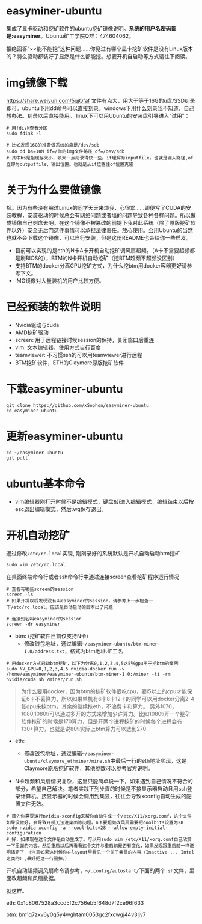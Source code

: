 # easyminer-ubuntu
集成了显卡驱动和挖矿软件的ubuntu挖矿镜像说明。**系统的用户名密码都是:easyminer**。Ubuntu矿工学院Q群：474604062。

拒绝回答“××能不能挖”这种问题……你见过有哪个显卡挖矿软件是没有Linux版本的？特么驱动都装好了显然是什么都能挖。想要开机自启动等方式请往下阅读。

# img镜像下载
https://share.weiyun.com/5qjQfaf
文件有点大，用大于等于16G的u盘/SSD刻录即可。ubuntu下用dd命令可以直接刻录。windows下用什么刻录我不知道，自己想办法。刻录以后直接能用。
linux下可以用Ubuntu的安装盘引导进入“试用”：
```
# 用fdisk查看分区
sudo fdisk -l

# 比如发现16G的准备做系统的盘是/dev/sdb
sudo dd bs=10M if=/你的img文件路径 of=/dev/sdb
# 其中bs是指缓存大小，填大一点刻录得快一些。if理解为inputfile，也就是输入路径,of立即为outputfile，输出位置。也就是从if位置往of位置克隆
```

# 关于为什么要做镜像
额。因为有些没有用过Linux的同学天天来烦我，心很累……即便写了CUDA的安装教程，安装驱动的时候总会有网络问题或者墙的问题导致各种各样问题。所以做成镜像自己刻盘去吧。在这个镜像不被篡改的前提下我对此系统（除了原版挖矿软件以外）安全无后门这件事情可以承担法律责任。放心使用。会用Ubuntu的当然也就不会下载这个镜像，可以自行安装，但是这份README也会给你一些启发。

- 目前可以实现的是eth的N卡A卡开机自动挖矿调风扇超频。（A卡不需要超频都是刷BIOS的），BTM的N卡开机自动挖矿（挖BTM超频不超频没区别）
- 支持BTM的docker分离GPU挖矿方式，为什么挖btm用docker容器更好请参考下文。
- IMG镜像对大量装机的用户比较方便。

# 已经预装的软件说明
- Nvidia驱动与cuda
- AMD挖矿驱动
- screen: 用于远程链接时候session的保持，关闭窗口后重连
- vim: 文本编辑器，使用方式自行百度
- teamviewer: 不习惯ssh的可以用teamviewer进行远程
- BTM挖矿软件，ETH的Claymore原版挖矿软件

# 下载easyminer-ubuntu
```
git clone https://github.com/xSophon/easyminer-ubuntu
cd easyminer-ubuntu
```

# 更新easyminer-ubuntu
```
cd ~/easyminer-ubuntu
git pull
```

# ubuntu基本命令
- vim编辑器刚打开时候不是编辑模式，键盘敲i进入编辑模式，编辑结束以后按esc退出编辑模式，然后:wq保存退出。

# 开机自动挖矿
通过修改`/etc/rc.local`实现, 刚刻录好的系统默认是开机自动启动btm挖矿
```shell
sudo vim /etc/rc.local
```

在桌面终端命令行或者ssh命令行中通过连接screen查看挖矿程序运行情况
```
# 查看有哪些screen的session
screen -ls
# 如果开机以后发现没有叫easyminer的session，请参考上一步检查一下/etc/rc.local，应该是自动启动的脚本出了问题

# 连接到名叫easyminer的session
screen -dr easyminer
```


- btm: (挖矿软件目前仅支持N卡)
  - 修改钱包地址，通过编辑`~/easyminer-ubuntu/btm-miner-1.0/address.txt`，格式为btm地址.矿工名

```
# 用docker方式启动btm挖矿，以下为分离0,1,2,3,4,5这5张gpu用于挖btm的案例
sudo NV_GPU=0,1,2,3,4,5 nvidia-docker run -v /home/easyminer/easyminer-ubuntu/btm-miner-1.0:/miner -ti -rm nvidia/cuda sh /miner/run.sh
```
> 为什么要用docker，因为btm的挖矿软件很吃cpu，要i5以上的cpu才能保证6卡不丢算力，所以如果单机有6卡8卡12卡的同学可以用docker分离2-4张gpu来挖btm，其余的继续挖eth，不浪费卡和算力。
> 另外1070，1080,1080ti可以通过多开的方式来增加少许算力。比如1080ti开一个挖矿软件挖矿的时候是170算力，但是开两个进程挖矿的时候每个进程会有130+算力，也就是说80ti实际上btm算力可以达到270

- eth:
  - 修改钱包地址，通过编辑`~/easyminer-ubuntu/claymore_ethminer/mine.sh`中最后一行的eth地址实现，这是Claymore原版挖矿软件，其他参数可以参考官方说明。

- N卡超频和风扇情况复杂，这里只能简单说一下，如果遇到自己情况不符合的部分，希望自己解决。笔者实践下列步骤的时候是不接显示器启动且用ssh登录计算机。接显示器的时候会调用到集显，往往会导致xconfig自动生成的配置文件无效。
```
# 首先你需要运行nvidia-xconfig来帮你自动生成一个/etc/X11/xorg.conf，这个文件如果没做好，会导致开机无法进桌面等问题。n卡要超频改风扇需要把coolbits设置为28
sudo nvidia-xconfig -a --cool-bits=28 --allow-empty-initial-configuration
# 好，如果现在这个文件是自动生成了。可以用sudo vim /etc/X11/xorg.conf自己欣赏一下里面的内容。然后重启以后再看看这个文件与重启前是否有变化，如果发现跟重启前一样说明搞定了 （注意如果这时候你在layout里看见一个关于集显的内容（Inactive ... Intel之类的）,最好把这一行删掉。）
```

开机自动超频调风扇命令请参考，`~/.config/autostart/`下面的两个`.sh`文件，里面改超频和风扇数据。

就这样。

eth:
0x1c8067528a3ccd5f2c756eb5f648d7f2ce96f633

btm:
bm1q7zxv6y0q5y4wghtam0053gc2fxcwgj44v3ljv7

